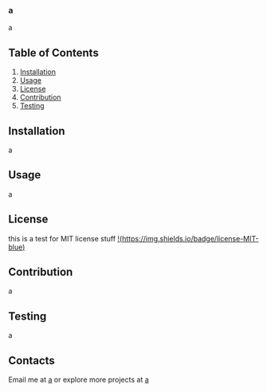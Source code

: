 ### a

  a
  
## Table of Contents

  1. [Installation](#installation)
  2. [Usage](#usage)
  3. [License](#license)
  4. [Contribution](#contribution)
  5. [Testing](#testing)

## Installation

  a

## Usage

  a

## License

  this is a test for MIT license stuff
  [!(https://img.shields.io/badge/license-MIT-blue)](https://opensource.org/license/mit/)

  

## Contribution

  a

## Testing

  a

## Contacts
  Email me at [a](mailto:a) or explore more projects at [a](https://www.github.com/a)
